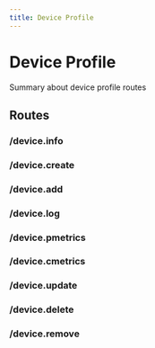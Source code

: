 ```yaml
---
title: Device Profile
---
```


# Device Profile

Summary about device profile routes

## Routes

### /device.info

### /device.create

### /device.add

### /device.log

### /device.pmetrics

### /device.cmetrics

### /device.update

### /device.delete

### /device.remove

